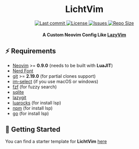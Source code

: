<h1 align="center">
  LichtVim
</h1>

<div align="center"><p>
    <a href="https://github.com/leisurelicht/LichtVim/pulse">
      <img alt="Last commit" src="https://img.shields.io/github/last-commit/leisurelicht/LichtVim?style=for-the-badge&logo=starship&color=8bd5ca&logoColor=D9E0EE&labelColor=302D41"/>
    </a>
    <a href="https://github.com/leisurelicht/LichtVim/blob/main/LICENSE">
      <img alt="License" src="https://img.shields.io/github/license/leisurelicht/LichtVim?style=for-the-badge&logo=starship&color=ee999f&logoColor=D9E0EE&labelColor=302D41" />
    </a>
    <a href="https://github.com/leisurelicht/LichtVim/issues">
      <img alt="Issues" src="https://img.shields.io/github/issues/leisurelicht/LichtVim?style=for-the-badge&logo=bilibili&color=F5E0DC&logoColor=D9E0EE&labelColor=302D41" />
    </a>
    <a href="https://github.com/leisurelicht/LichtVim">
      <img alt="Repo Size" src="https://img.shields.io/github/repo-size/leisurelicht/LichtVim?color=%23DDB6F2&label=SIZE&logo=codesandbox&style=for-the-badge&logoColor=D9E0EE&labelColor=302D41" />
    </a>
</div>

<h4 align="center">
  A Custom Neovim Config Like <a href="https://github.com/LazyVim/LazyVim">LazyVim</a>
</h4>

## ⚡️ Requirements

- [Neovim](https://github.com/neovim/neovim) >= **0.9.0** (needs to be built with **LuaJIT**)
- [Nerd Font](https://www.nerdfonts.com/)
- [git](https://git-scm.com) >= **2.19.0** (for partial clones support)
- [im-select](https://github.com/daipeihust/im-select) (if you use macOS or windows)
- [fzf](https://github.com/junegunn/fzf) (for fuzzy search)
- [sqlite](https://github.com/sqlite/sqlite)
- [lazygit](https://github.com/jesseduffield/lazygit) 
- [luarocks](https://github.com/luarocks/luarocks) (for install lsp)
- [npm](https://github.com/npm/cli) (for install lsp)
- [go](https://go.dev) (for install lsp)



## 🚀 Getting Started

You can find a starter template for **LichtVim** [here](https://github.com/LazyVim/starter)
